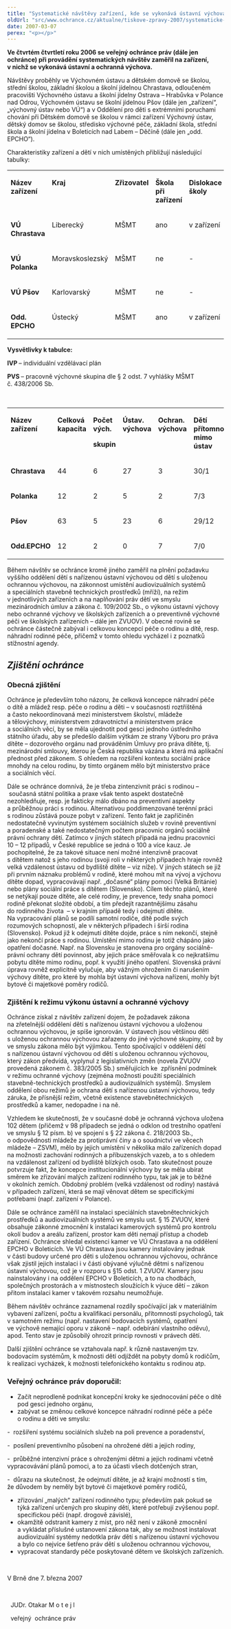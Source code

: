 ```yaml
---
title: "Systematické návštěvy zařízení, kde se vykonává ústavní výchova a ochranná výchova"
oldUrl: "src/www.ochrance.cz/aktualne/tiskove-zpravy-2007/systematicke-navstevy-zarizeni-kde-se-vykonava-ustavni-vychova-a-ochranna-vychova"
date: 2007-03-07
perex: "<p></p>"
---
```


<!-- imported from the old website -->

<p><b>Ve čtvrtém čtvrtletí roku 2006 se veřejný ochránce práv (dále jen ochránce) při provádění systematických návštěv zaměřil na zařízení, v nichž se vykonává ústavní a ochranná výchova.</b></p><p>Návštěvy proběhly ve Výchovném ústavu a dětském domově se školou, střední školou, základní školou a školní jídelnou Chrastava, odloučeném pracovišti Výchovného ústavu a školní jídelny Ostrava – Hrabůvka v Polance nad Odrou, Výchovném ústavu se školní jídelnou Pšov (dále jen „zařízení“, „výchovný ústav nebo VÚ“) a v Oddělení pro děti s extrémními poruchami chování při Dětském domově se školou v rámci zařízení Výchovný ústav, dětský domov se školou, středisko výchovné péče, základní škola, střední škola a školní jídelna v Boleticích nad Labem – Děčíně (dále jen „odd. EPCHO“).</p><p>Charakteristiky zařízení a dětí v nich umístěných přibližují následující tabulky:</p><p><table><tbody><tr><td valign="top" width="121"><p><b>Název zařízení</b><p></p></p><p></p></td><td valign="top" width="98"><p><b>Kraj</b><p></p></p><p></p></td><td valign="top" width="120"><p><b>Zřizovatel</b><p></p></p><p></p></td><td valign="top" width="84"><p><b>Škola při zařízení</b><p></p></p><p></p></td><td valign="top" width="84"><p><b>Dislokace školy</b><p></p></p><p></p></td><td valign="top" width="79"><p><b>Typ školy</b><p></p></p><p></p></td></tr><tr><td valign="top" width="121"><p><b>VÚ Chrastava</b><p></p></p><p></p></td><td valign="top" width="98"><p>Liberecký</p><p></p><p></p></td><td valign="top" width="120"><p>MŠMT</p><p></p><p></p></td><td valign="top" width="84"><p>ano</p><p></p><p></p></td><td valign="top" width="84"><p>v zařízení</p><p></p><p></p></td><td valign="top" width="79"><p>ZŠ, SŠ</p><p></p><p></p></td></tr><tr><td valign="top" width="121"><p><b>VÚ Polanka</b><p></p></p><p></p></td><td valign="top" width="98"><p>Moravskoslezský</p><p></p><p></p></td><td valign="top" width="120"><p>MŠMT</p><p></p><p></p></td><td valign="top" width="84"><p>ne</p><p></p><p></p></td><td valign="top" width="84"><p>-</p><p></p><p></p></td><td valign="top" width="79"><p>IVP</p><p></p><p></p></td></tr><tr><td valign="top" width="121"><p><b>VÚ Pšov</b><p></p></p><p></p></td><td valign="top" width="98"><p>Karlovarský</p><p></p><p></p></td><td valign="top" width="120"><p>MŠMT</p><p></p><p></p></td><td valign="top" width="84"><p>ne</p><p></p><p></p></td><td valign="top" width="84"><p>-</p><p></p><p></p></td><td valign="top" width="79"><p>PVS</p><p></p><p></p></td></tr><tr><td valign="top" width="121"><p><b>Odd. EPCHO</b><p></p></p><p></p></td><td valign="top" width="98"><p>Ústecký</p><p></p><p></p></td><td valign="top" width="120"><p>MŠMT</p><p></p><p></p></td><td valign="top" width="84"><p>ano</p><p></p><p></p></td><td valign="top" width="84"><p>v zařízení</p><p></p><p></p></td><td valign="top" width="79"><p>ZŠ</p><p></p><p></p></td></tr></tbody></table></p><p><b>Vysvětlivky k tabulce:</b><p></p><p><b>IVP </b>– individuální vzdělávací plán</p><p></p><p></p><p><b>PVS </b>– pracovně výchovné skupina dle § 2 odst. 7 vyhlášky MŠMT č. 438/2006 Sb.</p><p></p><p></p><p></p><p> </p><p></p><p><table><tbody><tr><td valign="top" width="85"><p><b>Název zařízení</b><p></p></p><p></p></td><td valign="top" width="68"><p><b>Celková kapacita</b><p></p></p><p></p></td><td valign="top" width="88"><p><b>Počet vých.</b><p></p><p><b>skupin</b><p></p></p><p></p></p><p></p></td><td valign="top" width="67"><p><b>Ústav. výchova</b><p></p></p><p></p></td><td valign="top" width="66"><p><b>Ochran. výchova</b><p></p></p><p></p></td><td valign="top" width="107"><p><b>Dětí přítomno/ mimo ústav</b><p></p></p><p></p></td><td valign="top" width="52"><p><b>Na útěku</b><p></p></p><p></p></td><td valign="top" width="73"><p><b>Počet</b><p></p><p><b>ped.prac.</b><p></p></p><p></p></p><p></p></td></tr><tr><td valign="top" width="85"><p><b>Chrastava</b><p></p></p><p></p></td><td valign="top" width="68"><p>44</p><p></p><p></p></td><td valign="top" width="88"><p>6</p><p></p><p></p></td><td valign="top" width="67"><p>27</p><p></p><p></p></td><td valign="top" width="66"><p>3</p><p></p><p></p></td><td valign="top" width="107"><p>30/1</p><p></p><p></p></td><td valign="top" width="52"><p>7</p><p></p><p></p></td><td valign="top" width="73"><p>30</p><p></p><p></p></td></tr><tr><td valign="top" width="85"><p><b>Polanka</b><p></p></p><p></p></td><td valign="top" width="68"><p>12</p><p></p><p></p></td><td valign="top" width="88"><p>2</p><p></p><p></p></td><td valign="top" width="67"><p>5</p><p></p><p></p></td><td valign="top" width="66"><p>2</p><p></p><p></p></td><td valign="top" width="107"><p>7/3</p><p></p><p></p></td><td valign="top" width="52"><p>2</p><p></p><p></p></td><td valign="top" width="73"><p>19</p><p></p><p></p></td></tr><tr><td valign="top" width="85"><p><b>Pšov</b><p></p></p><p></p></td><td valign="top" width="68"><p>63</p><p></p><p></p></td><td valign="top" width="88"><p>5</p><p></p><p></p></td><td valign="top" width="67"><p>23</p><p></p><p></p></td><td valign="top" width="66"><p>6</p><p></p><p></p></td><td valign="top" width="107"><p>29/12</p><p></p><p></p></td><td valign="top" width="52"><p>22</p><p></p><p></p></td><td valign="top" width="73"><p>36</p><p></p><p></p></td></tr><tr><td valign="top" width="85"><p><b>Odd.EPCHO</b><p></p></p><p></p></td><td valign="top" width="68"><p>12</p><p></p><p></p></td><td valign="top" width="88"><p>2</p><p></p><p></p></td><td valign="top" width="67"><p>0</p><p></p><p></p></td><td valign="top" width="66"><p>7</p><p></p><p></p></td><td valign="top" width="107"><p>7/0</p><p></p><p></p></td><td valign="top" width="52"><p>0</p><p></p><p></p></td><td valign="top" width="73"><p>32</p><p></p><p></p></td></tr></tbody></table></p><p>Během návštěv se ochránce kromě jiného zaměřil na plnění požadavku vyššího oddělení dětí s nařízenou ústavní výchovou od dětí s uloženou ochrannou výchovou, na zákonnost umístění audiovizuálních systémů a speciálních stavebně technických prostředků (mříží), na režim v jednotlivých zařízeních a na naplňování práv dětí ve smyslu mezinárodních úmluv a zákona č. 109/2002 Sb., o výkonu ústavní výchovy nebo ochranné výchovy ve školských zařízeních a o preventivně výchovné péči ve školských zařízeních – dále jen ZVUOV). V obecné rovině se ochránce částečně zabýval i celkovou koncepcí péče o rodinu a dítě, resp. náhradní rodinné péče, přičemž v tomto ohledu vycházel i z poznatků stížnostní agendy.</p><h2><em><strong>Zjištění ochránce</strong></em></h2><h3><strong>Obecná zjištění</strong></h3><p>Ochránce je především toho názoru, že celková koncepce náhradní péče o dítě a mládež resp. péče o rodinu a děti – v současnosti roztříštěná a často nekoordinovaná mezi ministerstvem školství, mládeže a tělovýchovy, ministerstvem zdravotnictví a ministerstvem práce a sociálních věcí, by se měla ujednotit pod gesci jednoho ústředního státního úřadu, aby se předešlo dalším výtkám ze strany Výboru pro práva dítěte – dozorového orgánu nad prováděním Úmluvy pro práva dítěte, tj. mezinárodní smlouvy, kterou je Česká republika vázána a která má aplikační přednost před zákonem. S ohledem na rozšíření kontextu sociální práce mnohdy na celou rodinu, by tímto orgánem mělo být ministerstvo práce a sociálních věcí.</p><p>Dále se ochránce domnívá, že je třeba zintenzivnit práci s rodinou – současná státní politika a praxe však tento aspekt dostatečně nezohledňuje, resp. je fakticky málo dbáno na preventivní aspekty a průběžnou práci s rodinou. Alternativou poddimenzované terénní práci s rodinou zůstává pouze pobyt v zařízení. Tento fakt je zapříčiněn nedostatečně vyvinutým systémem sociálních služeb v rovině preventivní a poradenské a také nedostatečným počtem pracovnic orgánů sociálně právní ochrany dětí. Zatímco v jiných státech připadá na jednu pracovnici 10 – 12 případů, v České republice se jedná o 100 a více kauz. Je pochopitelné, že za takové situace není možné intenzivně pracovat s dítětem natož s jeho rodinou (svoji roli v některých případech hraje rovněž velká vzdálenost ústavu od bydliště dítěte – viz níže). V jiných státech se již při prvním náznaku problémů v rodině, které mohou mít na vývoj a výchovu dítěte dopad, vypracovávají např. „dočasné“ plány pomoci (Velká Británie) nebo plány sociální práce s dítětem (Slovensko). Cílem těchto plánů, které se netýkají pouze dítěte, ale celé rodiny, je prevence, tedy snaha pomoci rodině překonat složité období, a tím předejít razantnějšímu zásahu do rodinného života  – v krajním případě tedy i odejmutí dítěte. Na vypracování plánů se podílí samotní rodiče, dítě podle svých rozumových schopností, ale v některých případech i širší rodina (Slovensko). Pokud již k odejmutí dítěte dojde, práce s ním nekončí, stejně jako nekončí práce s rodinou. Umístění mimo rodinu je totiž chápáno jako opatření dočasné. Např. na Slovensku je stanovena pro orgány sociálně-právní ochrany dětí povinnost, aby jejich práce směřovala k co nejkratšímu pobytu dítěte mimo rodinu, popř. k využití jiného opatření. Slovenská právní úprava rovněž explicitně vylučuje, aby vážným ohrožením či narušením výchovy dítěte, pro které by mohla být ústavní výchova nařízení, mohly být bytové či majetkové poměry rodičů.<b></b><p></p><h3><strong>Zjištění k režimu výkonu ústavní a ochranné výchovy</strong></h3><p>Ochránce získal z návštěv zařízení dojem, že požadavek zákona na zřetelnější oddělení dětí s nařízenou ústavní výchovou a uloženou ochrannou výchovou, je spíše ignorován. V ústavech jsou většinou děti s uloženou ochrannou výchovou zařazeny do jiné výchovné skupiny, což by ve smyslu zákona mělo být výjimkou. Tento spočívající v oddělení dětí s nařízenou ústavní výchovou od dětí s uloženou ochrannou výchovou, který zákon předvídá, vyplynul z legislativních změn (novela ZVUOV provedená zákonem č. 383/2005 Sb.) směřujících ke  zpřísnění podmínek v režimu ochranné výchovy (zejména možnosti použití speciálních stavebně-technických prostředků a audiovizuálních systémů). Smyslem oddělení obou režimů je ochrana dětí s nařízenou ústavní výchovou, tedy záruka, že přísnější režim, včetně existence stavebnětechnických prostředků a kamer, nedopadne i na ně.</p><p>Vzhledem ke skutečnosti, že v současné době je ochranná výchova uložena 102 dětem (přičemž v 98 případech se jedná o odklon od trestního opatření ve smyslu § 12 písm. b) ve spojení s § 22 zákona č. 218/2003 Sb., o odpovědnosti mládeže za protiprávní činy a o soudnictví ve věcech mládeže – ZSVM), mělo by jejich umístění v několika málo zařízeních dopad na možnosti zachování rodinných a příbuzenských vazeb, a to s ohledem na vzdálenost zařízení od bydliště blízkých osob. Tato skutečnost pouze potvrzuje fakt, že koncepce institucionální výchovy by se měla ubírat směrem ke zřizování malých zařízení rodinného typu, tak jak je to běžné v okolních zemích. Obdobný problém (velká vzdálenost od rodiny) nastává v případech zařízení, která se mají věnovat dětem se specifickými potřebami (např. zařízení v Polance).</p><p>Dále se ochránce zaměřil na instalaci speciálních stavebnětechnických prostředků a audiovizuálních systémů ve smyslu ust. § 15 ZVUOV, které obsahuje zákonné zmocnění k instalaci kamerových systémů pro kontrolu okolí budov a areálu zařízení, prostor kam děti nemají přístup a chodeb zařízení. Ochránce shledal existenci kamer ve VÚ Chrastava a na oddělení EPCHO v Boleticích. Ve VÚ Chrastava jsou kamery instalovány jednak v části budovy určené pro děti s uloženou ochrannou výchovou, ochránce však zjistil jejich instalaci i v části obývané výlučně dětmi s nařízenou ústavní výchovou, což je v rozporu s §15 odst. 1 ZVUOV. Kamery jsou nainstalovány i na oddělení EPCHO v Boleticích, a to na chodbách, společných prostorách a v místnostech sloužících k výuce dětí – zákon přitom instalaci kamer v takovém rozsahu neumožňuje.</p><p>Během návštěv ochránce zaznamenal rozdíly spočívající jak v materiálním vybavení zařízení, počtu a kvalifikaci personálu, přítomností psychologů, tak v samotném režimu (např. nastavení bodovacích systémů, opatření ve výchově nemající oporu v zákoně – např. odebírání vlastního oděvu), apod. Tento stav je způsobilý ohrozit princip rovnosti v právech dětí.</p><p>Další zjištění ochránce se vztahovala např. k různě nastaveným tzv. bodovacím systémům, k možnosti dětí odjíždět na pobyty domů k rodičům, k realizaci vycházek, k možnosti telefonického kontaktu s rodinou atp.</p><h3><strong>Veřejný ochránce práv doporučil:</strong></h3><ul><li>Začít neprodleně podnikat koncepční kroky ke sjednocování péče o dítě pod gesci jednoho orgánu,</li><li>zabývat se změnou celkové koncepce náhradní rodinné péče a péče o rodinu a děti ve smyslu: </li></ul><p>-  rozšíření systému sociálních služeb na poli prevence a poradenství, </p><p>-  posílení preventivního působení na ohrožené děti a jejich rodiny,</p><p>-  průběžné intenzivní práce s ohroženými dětmi a jejich rodinami včetně vypracovávání plánů pomoci, a to za účasti všech dotčených stran,</p><p>-  důrazu na skutečnost, že odejmutí dítěte, je až krajní možností s tím, že důvodem by neměly být bytové či majetkové poměry rodičů,</p><ul><li>zřizování „malých“ zařízení rodinného typu; především pak pokud se týká zařízení určených pro skupiny dětí, které potřebují zvýšenou popř. specifickou péči (např. drogově závislé),</li><li>okamžitě odstranit kamery z míst, pro něž není v zákoně zmocnění a vykládat příslušné ustanovení zákona tak, aby se možnost instalovat audiovizuální systémy nedotkla práv dětí s nařízenou ústavní výchovou a bylo co nejvíce šetřeno práv dětí s uloženou ochrannou výchovou,</li><li>vypracovat standardy péče poskytované dětem ve školských zařízeních.</li></ul><p></p><p></p><p></p><p> </p><p></p><p>V Brně dne 7. března 2007 </p><p></p><p></p><p></p><p> </p><p></p><p>  JUDr. Otakar M o t e j l</p><p></p><p></p><p>  veřejný  ochránce práv </p><p></p><p></p></p><p></p></p><p></p>
